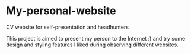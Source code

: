 # My-personal-website
CV website for self-presentation and headhunters

This project is aimed to present my person to the Internet :) and try some design and styling features I liked during observing different websites.
